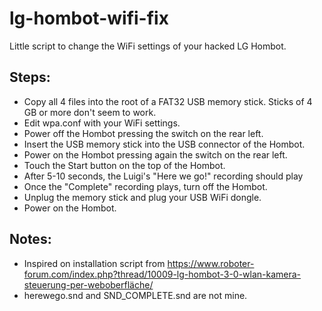 # lg-hombot-wifi-fix

Little script to change the WiFi settings of your hacked LG Hombot.

## Steps:
 * Copy all 4 files into the root of a FAT32 USB memory stick. Sticks of 4 GB or
   more don't seem to work.
 * Edit wpa.conf with your WiFi settings.
 * Power off the Hombot pressing the switch on the rear left.
 * Insert the USB memory stick into the USB connector of the Hombot.
 * Power on the Hombot pressing again the switch on the rear left.
 * Touch the Start button on the top of the Hombot.
 * After 5-10 seconds, the Luigi's "Here we go!" recording should play
 * Once the "Complete" recording plays, turn off the Hombot.
 * Unplug the memory stick and plug your USB WiFi dongle.
 * Power on the Hombot.


## Notes:
 * Inspired on installation script from https://www.roboter-forum.com/index.php?thread/10009-lg-hombot-3-0-wlan-kamera-steuerung-per-weboberfläche/
 * herewego.snd and SND_COMPLETE.snd are not mine.

